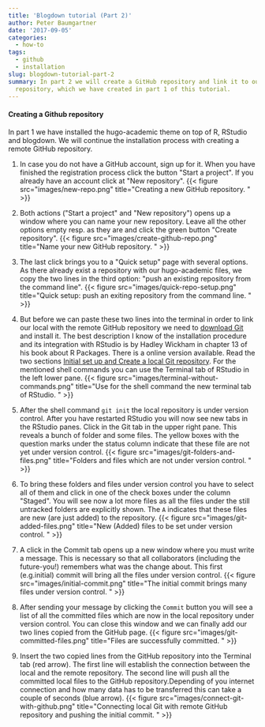 ```yaml
---
title: 'Blogdown tutorial (Part 2)'
author: Peter Baumgartner
date: '2017-09-05'
categories:
  - how-to
tags:
  - github
  - installation
slug: blogdown-tutorial-part-2
summary: In part 2 we will create a GitHub repository and link it to our local
  repository, which we have created in part 1 of this tutorial.
---
```


#### Creating a Github repository

In part 1 we have installed the hugo-academic theme on top of R, RStudio and blogdown. We will continue the installation process with creating a remote GitHub repository.


1. In case you do not have a GitHub account, sign up for it. When you have finished the registration process click the button "Start a project". If you already have an account click at "New repository". {{< figure src="images/new-repo.png" title="Creating a new GitHub repository. " >}}

2. Both actions ("Start a project" and "New repository") opens up a window where you can name your new repository. Leave all the other options empty resp. as they are and click the green button "Create repository". {{< figure src="images/create-github-repo.png" title="Name your new GitHub repository. " >}}

3. The last click brings you to a "Quick setup" page with several options. As there already exist a repository with our hugo-academic files, we copy the two lines in the third option: "push an existing repository from the command line". {{< figure src="images/quick-repo-setup.png" title="Quick setup: push an exiting repository from the command line. " >}}

4. But before we can paste these two lines into the terminal in order to link our local with the remote GitHub repository we need to [download Git](https://git-scm.com/downloads) and install it. The best description I know of the installation procedure and its integration with RStudio is by Hadley Wickham in chapter 13 of his book about R Packages. There is a online version available. Read the two sections [Initial set up and Create a local Git repository](http://r-pkgs.had.co.nz/git.html#git-init). For the mentioned shell commands you can use the Terminal tab of RStudio in the left lower pane. {{< figure src="images/terminal-without-commands.png" title="Use for the shell command the new terminal tab of RStudio. " >}}

5. After the shell command `git init` the local repository is under version control. After you have restarted RStudio you will now see new tabs in the RStudio panes. Click in the Git tab in the upper right pane. This reveals a bunch of folder and some files. The yellow boxes with the question marks under the status column indicate that these file are not yet under version control. {{< figure src="images/git-folders-and-files.png" title="Folders and files which are not under version control. " >}}

6. To bring these folders and files under version control you have to select all of them and click in one of the check boxes under the column "Staged". You will see now a lot more files as all the files under the still untracked folders are explicitly shown. The `A` indicates that these files are new (are just added) to the repository. {{< figure src="images/git-added-files.png" title="New (Added) files  to be set under version control. " >}}

7. A click in the Commit tab opens up a new window where you must write a message. This is necessary so that all collaborators (including the future-you!) remembers what was the change about. This first  (e.g.initial) commit will bring all the files under version control. {{< figure src="images/initial-commit.png" title="The initial commit brings many files under version control. " >}}

8. After sending your message by clicking the `Commit` button you will see a list of all the committed files which are now in the local repository under version control. You can close this window and we can finally add our two lines copied from the GitHub page. {{< figure src="images/git-committed-files.png" title="Files are successfully committed. " >}}

9. Insert the two copied lines from the GitHub repository into the Terminal tab (red arrow). The first line will establish the connection between the local and the remote repository. The second line will push all the committed local files to the GitHub repository.Depending of you internet connection and how many data has to be transferred this can take a couple of seconds (blue arrow). {{< figure src="images/connect-git-with-github.png" title="Connecting local Git with remote GitHub repository and pushing the initial commit. " >}}


<span class='Z3988' title='url_ver=Z39.88-2004&amp;ctx_ver=Z39.88-2004&amp;rfr_id=info%3Asid%2Fzotero.org%3A2&amp;rft_val_fmt=info%3Aofi%2Ffmt%3Akev%3Amtx%3Adc&amp;rft.type=blogPost&amp;rft.title=Blogdown%20tutorial%20(Part%202)%20::%20Open%20Science%20Education&amp;rft.source=Blogdown%20tutorial%20(Part%202)&amp;rft.rights=CC%20BY-SA%204.0&amp;rft.description=In%20part%202%20we%20will%20create%20a%20GitHub%20repository%20and%20link%20it%20to%20our%20local%20repository,%20which%20we%20have%20created%20in%20part%201%20of%20this%20tutorial.&amp;rft.identifier=https%3A%2F%2Fnotes.peter-baumgartner.net%2Ftutorial%2Fblogdown-tutorial-part-2&amp;rft.aufirst=Peter&amp;rft.aulast=Baumgartner&amp;rft.au=Peter%20Baumgartner&amp;rft.date=&amp;rft.language=en'></span>

